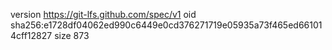 version https://git-lfs.github.com/spec/v1
oid sha256:e1728df04062ed990c6449e0cd376271719e05935a73f465ed661014cff12827
size 873
